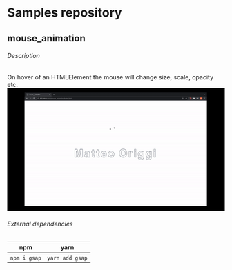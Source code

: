# Samples repository
## mouse_animation
###### Description
On hover of an HTMLElement the mouse will change size, scale, opacity etc.
![Alt Text](/risorseReadme/mouse_animationG.gif)
###### External dependencies
**npm** | **yarn**
------------ | -------------   
`npm i gsap`| `yarn add gsap`
